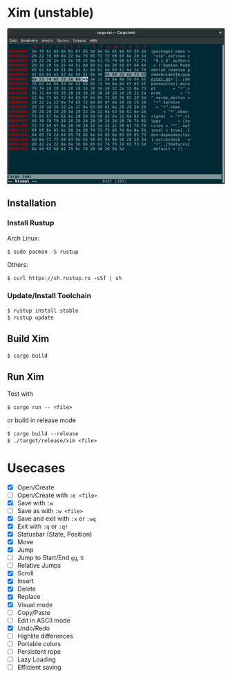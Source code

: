 # Xim (unstable)

![Screenshot](assets/xim.png)

## Installation

### Install Rustup

Arch Linux:

```
$ sudo pacman -S rustup
```

Others:

```
$ curl https://sh.rustup.rs -sSf | sh
```

### Update/Install Toolchain

```
$ rustup install stable
$ rustup update
```

## Build Xim

```
$ cargo build
```

## Run Xim

Test with

```
$ cargo run -- <file>
```

or build in release mode

```
$ cargo build --release
$ ./target/release/xim <file>
```

# Usecases

* [x] Open/Create
* [ ] Open/Create with `:e <file>`
* [x] Save with `:w`
* [ ] Save as with `:w <file>`
* [x] Save and exit with `:x` or `:wq`
* [x] Exit with `:q` or `:q!`
* [x] Statusbar (State, Position)
* [x] Move
* [x] Jump
* [ ] Jump to Start/End `gg`, `G`
* [ ] Relative Jumps
* [x] Scroll
* [x] Insert
* [x] Delete
* [x] Replace
* [x] Visual mode
* [ ] Copy/Paste
* [ ] Edit in ASCII mode
* [x] Undo/Redo
* [ ] Highlite differences
* [ ] Portable colors
* [ ] Persistent rope
* [ ] Lazy Loading
* [ ] Efficient saving
